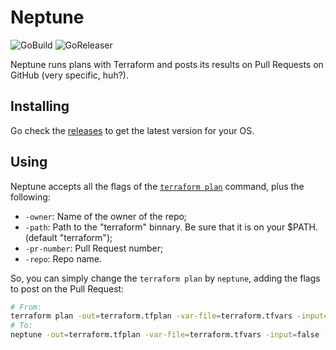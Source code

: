 # Neptune


![GoBuild](https://github.com/ContaAzul/neptune/workflows/GoBuild/badge.svg) ![GoReleaser](https://github.com/ContaAzul/neptune/workflows/GoReleaser/badge.svg)

Neptune runs plans with Terraform and posts its results on Pull Requests on GitHub (very specific, huh?).

## Installing

Go check the [releases](https://github.com/ContaAzul/neptune/releases) to get the latest version for your OS.

## Using

Neptune accepts all the flags of the [`terraform plan`](https://www.terraform.io/docs/commands/plan.html) command, plus the following:

- `-owner`: Name of the owner of the repo;
- `-path`: Path to the "terraform" binnary. Be sure that it is on your $PATH. (default "terraform");
- `-pr-number`: Pull Request number;
- `-repo`: Repo name.

So, you can simply change the `terraform plan` by `neptune`, adding the flags to post on the Pull Request:

```sh
# From:
terraform plan -out=terraform.tfplan -var-file=terraform.tfvars -input=false
# To:
neptune -out=terraform.tfplan -var-file=terraform.tfvars -input=false -owner=ContaAzul -repo=neptune -pr-number=1
```
